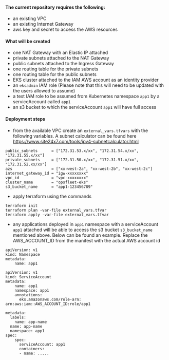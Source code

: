 
#### The current repository requires the following:
- an existing VPC
- an existing Internet Gateway
- aws key and secret to access the AWS resources

#### What will be created
- one NAT Gateway with an Elastic IP attached
- private subnets attached to the NAT Gateway
- public subnets attached to the Ingress Gateway
- one routing table for the private subnets
- one routing table for the public subnets
- EKS cluster attached to the IAM AWS account as an identity provider
- an `eksadmin` IAM role (Please note that this will need to be updated with the users allowed to assume)
- a test IAM role to be assumed from Kubernetes namespace `app1` by a serviceAccount called `app1`
- an s3 bucket to which the serviceAccount `app1` will have full access

#### Deployment steps

- from the available VPC create an `external_vars.tfvars` with the following variables. A subnet calculator can be found here https://www.site24x7.com/tools/ipv4-subnetcalculator.html
```
public_subnets      = ["172.31.53.x/xx", "172.31.54.x/xx", "172.31.55.x/xx"]
private_subnets     = ["172.31.50.x/xx", "172.31.51.x/xx", "172.31.52.xx/xx"]
azs                 = ["xx-west-2a", "xx-west-2b", "xx-west-2c"]
internet_gateway_id = "igw-xxxxxxxx"
vpc_id              = "vpc-xxxxxxxx"
cluster_name        = "opsfleet-eks"
s3_bucket_name      = "app1-123456789"
```
- apply terraform using the commands
```
terraform init
terraform plan -var-file external_vars.tfvar
terraform apply -var-file external_vars.tfvar
```
- any applications deployed in `app1` namespace with a serviceAccount `app1` attached will be able to access the s3 bucket `s3_bucket_name` mentioned above. Below can be found an example. Replace the AWS_ACCOUNT_ID from the manifest with the actual AWS account id
```
apiVersion: v1
kind: Namespace
metadata:
    name: app1
```
```
apiVersion: v1
kind: ServiceAccount
metadata:
    name: app1
    namespace: app1
    annotations:
      eks.amazonaws.com/role-arn: arn:aws:iam::AWS_ACCOUNT_ID:role/app1
```
```
metadata:
  labels:
    name: app-name
  name: app-name
  namespace: app1
spec:
    spec:
      serviceAccount: app1
      containers:
      - name: .....
```

